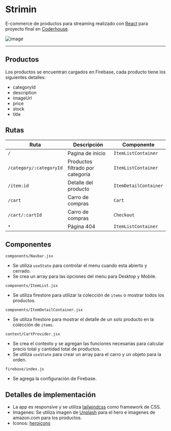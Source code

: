 # Strimin

E-commerce de productos para streaming realizado con [React](https://reactjs.org/) para proyecto final en [Coderhouse](https://www.coderhouse.com/).

![image](https://i.imgur.com/s06SH2Y.gif)

---
## Productos

Los productos se encuentran cargados en Firebase, cada producto tiene los siguientes detalles:

- categoryId
- description
- imageUrl
- price
- stock
- title

## Rutas

| Ruta | Descripción | Componente |
| ----------- | ----------- | ----------- |
| `/` | Pagina de inicio | `ItemListContainer` |
| `/category/:categoryId` | Productos filtrado por categoría | `ItemListContainer` |
| `/item:id` | Detalle del producto | `ItemDetailContainer` |
| `/cart` | Carro de compras | `Cart` |
| `/cart/:cartId` | Carro de compras | `Checkout` |
| `*` | Página 404 | `ItemListContainer` |

## Componentes

`components/Navbar.jsx`

- Se utiliza `useState` para controlar el menu cuando esta abierto y cerrado.
- Se crea un array para las opciones del menu para Desktop y Mobile.

`components/ItemList.jsx`

- Se utiliza firestore para utilizar la colección de `items` o mostrar todos los productos.

`components/ItemDetailContainer.jsx`

- Se utiliza firestore para mostrar el detalle de un solo producto en la colección de `items`.

`context/CartProvider.jsx`

- Se crea el contexto y se agregan las funciones necesarias para calcular precio total y cantidad total de productos.
- Se utiliza `useState` para crear un array para el carro y un objeto para la orden.

`firebase/index.js`

- Se agrega la configuración de Firebase.

## Detalles de implementación

- La app es responsive y se utiliza [tailwindcss](https://tailwindcss.com/) como framework de CSS.
- Imagenes: Se utiliza imagen de [Unplash](https://unsplash.com/) para el hero e imagenes de amazon.com para los productos.
- Iconos: [heroicons](https://heroicons.com/)